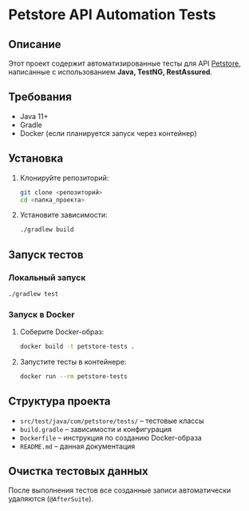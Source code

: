 # Petstore API Automation Tests

## Описание

Этот проект содержит автоматизированные тесты для API [Petstore](https://petstore.swagger.io/), написанные с использованием **Java, TestNG, RestAssured**.

## Требования

- Java 11+
- Gradle
- Docker (если планируется запуск через контейнер)

## Установка

1. Клонируйте репозиторий:
   ```sh
   git clone <репозиторий>
   cd <папка_проекта>
   ```
2. Установите зависимости:
   ```sh
   ./gradlew build
   ```

## Запуск тестов

### Локальный запуск

```sh
./gradlew test
```

### Запуск в Docker

1. Соберите Docker-образ:
   ```sh
   docker build -t petstore-tests .
   ```
2. Запустите тесты в контейнере:
   ```sh
   docker run --rm petstore-tests
   ```

## Структура проекта

- `src/test/java/com/petstore/tests/` – тестовые классы
- `build.gradle` – зависимости и конфигурация
- `Dockerfile` – инструкция по созданию Docker-образа
- `README.md` – данная документация

## Очистка тестовых данных

После выполнения тестов все созданные записи автоматически удаляются (`@AfterSuite`).

